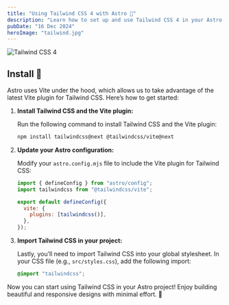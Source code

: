 ```yaml
---
title: "Using Tailwind CSS 4 with Astro 🎨"
description: "Learn how to set up and use Tailwind CSS 4 in your Astro projects for seamless styling and productivity."
pubDate: "16 Dec 2024"
heroImage: "tailwind.jpg"
---
```


![Tailwind CSS 4](heroImage)

## Install 🎨

Astro uses Vite under the hood, which allows us to take advantage of the latest Vite plugin for Tailwind CSS. Here’s how to get started:

1. **Install Tailwind CSS and the Vite plugin:**

   Run the following command to install Tailwind CSS and the Vite plugin:

   ```bash
   npm install tailwindcss@next @tailwindcss/vite@next
   ```

2. **Update your Astro configuration:**

   Modify your `astro.config.mjs` file to include the Vite plugin for Tailwind CSS:

   ```javascript
   import { defineConfig } from "astro/config";
   import tailwindcss from "@tailwindcss/vite";

   export default defineConfig({
     vite: {
       plugins: [tailwindcss()],
     },
   });
   ```

3. **Import Tailwind CSS in your project:**

   Lastly, you’ll need to import Tailwind CSS into your global stylesheet. In your CSS file (e.g., `src/styles.css`), add the following import:

   ```css
   @import "tailwindcss";
   ```

Now you can start using Tailwind CSS in your Astro project! Enjoy building beautiful and responsive designs with minimal effort. 🎨
